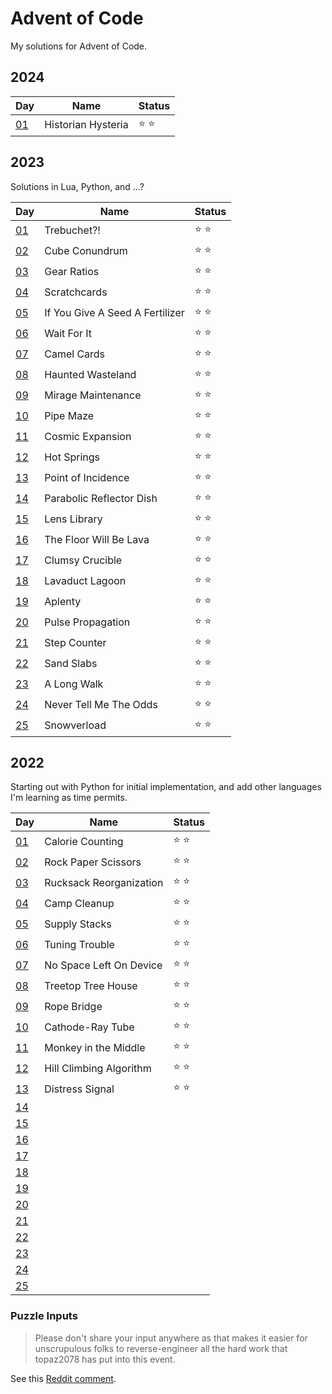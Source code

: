 # Advent of Code

My solutions for Advent of Code.

## 2024

|Day|Name|Status|
|---|---|---|
|[01](https://adventofcode.com/2024/day/1)|Historian Hysteria|⭐ ⭐|

## 2023

Solutions in Lua, Python, and ...?

|Day|Name|Status|
|---|---|---|
|[01](https://adventofcode.com/2023/day/1)|Trebuchet?!|⭐ ⭐|
|[02](https://adventofcode.com/2023/day/2)|Cube Conundrum|⭐ ⭐|
|[03](https://adventofcode.com/2023/day/3)|Gear Ratios|⭐ ⭐|
|[04](https://adventofcode.com/2023/day/4)|Scratchcards|⭐ ⭐|
|[05](https://adventofcode.com/2023/day/5)|If You Give A Seed A Fertilizer|⭐ ⭐|
|[06](https://adventofcode.com/2023/day/6)|Wait For It|⭐ ⭐|
|[07](https://adventofcode.com/2023/day/7)|Camel Cards|⭐ ⭐|
|[08](https://adventofcode.com/2023/day/8)|Haunted Wasteland|⭐ ⭐|
|[09](https://adventofcode.com/2023/day/9)|Mirage Maintenance|⭐ ⭐|
|[10](https://adventofcode.com/2023/day/10)|Pipe Maze|⭐ ⭐|
|[11](https://adventofcode.com/2023/day/11)|Cosmic Expansion|⭐ ⭐|
|[12](https://adventofcode.com/2023/day/12)|Hot Springs|⭐ ⭐|
|[13](https://adventofcode.com/2023/day/13)|Point of Incidence|⭐ ⭐|
|[14](https://adventofcode.com/2023/day/14)|Parabolic Reflector Dish|⭐ ⭐|
|[15](https://adventofcode.com/2023/day/15)|Lens Library|⭐ ⭐|
|[16](https://adventofcode.com/2023/day/16)|The Floor Will Be Lava|⭐ ⭐|
|[17](https://adventofcode.com/2023/day/17)|Clumsy Crucible|⭐ ⭐|
|[18](https://adventofcode.com/2023/day/18)|Lavaduct Lagoon|⭐ ⭐|
|[19](https://adventofcode.com/2023/day/19)|Aplenty|⭐ ⭐|
|[20](https://adventofcode.com/2023/day/20)|Pulse Propagation|⭐ ⭐|
|[21](https://adventofcode.com/2023/day/21)|Step Counter|⭐ ⭐|
|[22](https://adventofcode.com/2023/day/22)|Sand Slabs|⭐ ⭐|
|[23](https://adventofcode.com/2023/day/23)|A Long Walk|⭐ ⭐|
|[24](https://adventofcode.com/2023/day/24)|Never Tell Me The Odds|⭐ ⭐|
|[25](https://adventofcode.com/2023/day/25)|Snowverload|⭐ ⭐|

## 2022

Starting out with Python for initial implementation, and add other languages I'm learning as time permits.

|Day|Name|Status|
|---|---|---|
|[01](https://adventofcode.com/2022/day/1)|Calorie Counting|⭐ ⭐|
|[02](https://adventofcode.com/2022/day/2)|Rock Paper Scissors|⭐ ⭐|
|[03](https://adventofcode.com/2022/day/3)|Rucksack Reorganization|⭐ ⭐|
|[04](https://adventofcode.com/2022/day/4)|Camp Cleanup|⭐ ⭐|
|[05](https://adventofcode.com/2022/day/5)|Supply Stacks|⭐ ⭐|
|[06](https://adventofcode.com/2022/day/6)|Tuning Trouble|⭐ ⭐|
|[07](https://adventofcode.com/2022/day/7)|No Space Left On Device|⭐ ⭐|
|[08](https://adventofcode.com/2022/day/8)|Treetop Tree House|⭐ ⭐|
|[09](https://adventofcode.com/2022/day/9)|Rope Bridge|⭐ ⭐|
|[10](https://adventofcode.com/2022/day/10)|Cathode-Ray Tube|⭐ ⭐|
|[11](https://adventofcode.com/2022/day/11)|Monkey in the Middle|⭐ ⭐|
|[12](https://adventofcode.com/2022/day/12)|Hill Climbing Algorithm|⭐ ⭐|
|[13](https://adventofcode.com/2022/day/13)|Distress Signal|⭐ ⭐|
|[14](https://adventofcode.com/2022/day/14)|||
|[15](https://adventofcode.com/2022/day/15)|||
|[16](https://adventofcode.com/2022/day/16)|||
|[17](https://adventofcode.com/2022/day/17)|||
|[18](https://adventofcode.com/2022/day/18)|||
|[19](https://adventofcode.com/2022/day/19)|||
|[20](https://adventofcode.com/2022/day/20)|||
|[21](https://adventofcode.com/2022/day/21)|||
|[22](https://adventofcode.com/2022/day/22)|||
|[23](https://adventofcode.com/2022/day/23)|||
|[24](https://adventofcode.com/2022/day/24)|||
|[25](https://adventofcode.com/2022/day/25)|||

### Puzzle Inputs

> Please don't share your input anywhere as that makes it easier for unscrupulous folks to reverse-engineer all the hard work that topaz2078 has put into this event.

See this [Reddit comment](https://www.reddit.com/r/adventofcode/comments/e7khy8/comment/fa13hb9/).
